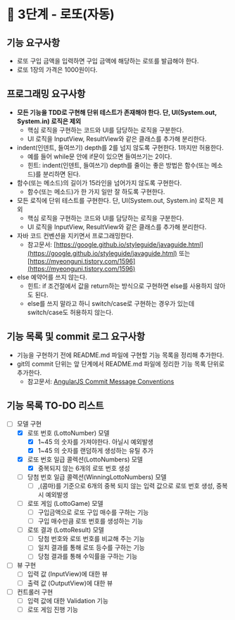 # 🚀 3단계 - 로또(자동)

## 기능 요구사항

- 로또 구입 금액을 입력하면 구입 금액에 해당하는 로또를 발급해야 한다.
- 로또 1장의 가격은 1000원이다.

## 프로그래밍 요구사항

- **모든 기능을 TDD로 구현해 단위 테스트가 존재해야 한다. 단, UI(System.out, System.in) 로직은 제외**
    - 핵심 로직을 구현하는 코드와 UI를 담당하는 로직을 구분한다.
    - UI 로직을 InputView, ResultView와 같은 클래스를 추가해 분리한다.
- indent(인덴트, 들여쓰기) depth를 2를 넘지 않도록 구현한다. 1까지만 허용한다.
    - 예를 들어 while문 안에 if문이 있으면 들여쓰기는 2이다.
    - 힌트: indent(인덴트, 들여쓰기) depth를 줄이는 좋은 방법은 함수(또는 메소드)를 분리하면 된다.
- 함수(또는 메소드)의 길이가 15라인을 넘어가지 않도록 구현한다.
    - 함수(또는 메소드)가 한 가지 일만 잘 하도록 구현한다.
- 모든 로직에 단위 테스트를 구현한다. 단, UI(System.out, System.in) 로직은 제외
    - 핵심 로직을 구현하는 코드와 UI를 담당하는 로직을 구분한다.
    - UI 로직을 InputView, ResultView와 같은 클래스를 추가해 분리한다.
- 자바 코드 컨벤션을 지키면서 프로그래밍한다.
    - 참고문서: [https://google.github.io/styleguide/javaguide.html](https://google.github.io/styleguide/javaguide.html)
      또는 [https://myeonguni.tistory.com/1596](https://myeonguni.tistory.com/1596)
- else 예약어를 쓰지 않는다.
    - 힌트: if 조건절에서 값을 return하는 방식으로 구현하면 else를 사용하지 않아도 된다.
    - else를 쓰지 말라고 하니 switch/case로 구현하는 경우가 있는데 switch/case도 허용하지 않는다.

## 기능 목록 및 commit 로그 요구사항

- 기능을 구현하기 전에 README.md 파일에 구현할 기능 목록을 정리해 추가한다.
- git의 commit 단위는 앞 단계에서 README.md 파일에 정리한 기능 목록 단위로 추가한다.
    - 참고문서: [AngularJS Commit Message Conventions](https://gist.github.com/stephenparish/9941e89d80e2bc58a153)

## 기능 목록 TO-DO 리스트

- [ ] 모델 구현
    - [X] 로또 번호 (LottoNumber) 모델
        - [X] 1~45 의 숫자를 가져야한다. 아닐시 예외발생
        - [X] 1~45 의 숫자를 랜덤하게 생성하는 유틸 추가
    - [X] 로또 번호 일급 콜렉션(LottoNumbers) 모델
        - [X] 중복되지 않는 6개의 로또 번호 생성
    - [ ] 당첨 번호 일급 콜렉션(WinningLottoNumbers) 모델
        - [ ] ,(콤마)를 기준으로 6개의 중복 되지 않는 입력 값으로 로또 번호 생성, 중복시 예외발생
    - [ ] 로또 게임 (LottoGame) 모델
        - [ ] 구입금액으로 로또 구입 매수를 구하는 기능
        - [ ] 구입 매수만큼 로또 번호를 생성하는 기능
    - [ ] 로또 결과 (LottoResult) 모델
        - [ ] 당첨 번호와 로또 번호를 비교해 주는 기능
        - [ ] 일치 결과를 통해 로또 등수를 구하는 기능
        - [ ] 당첨 결과를 통해 수익률을 구하는 기능
- [ ] 뷰 구현
    - [ ] 입력 값 (InputView)에 대한 뷰
    - [ ] 출력 값 (OutputView)에 대한 뷰
- [ ] 컨트롤러 구현
    - [ ] 입력 값에 대한 Validation 기능
    - [ ] 로또 게임 진행 기능